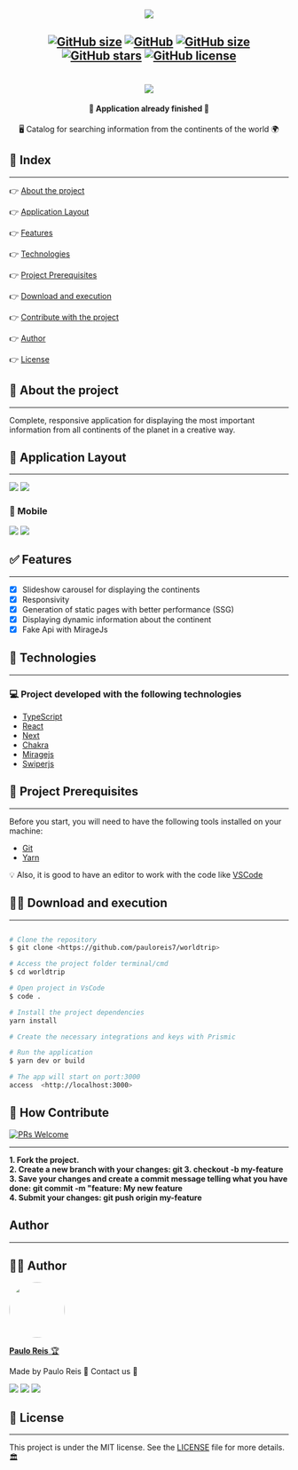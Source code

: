 <h1 align="center">
    <img src=".github/Logo.svg" />
</h1>

<h2 align="center">

[![GitHub size](https://img.shields.io/github/repo-size/pauloreis7/worldtrip?color=purple)](https://github.com/pauloreis7/worldtrip/issues)
[![GitHub](https://img.shields.io/badge/types-TypeScript-%23007acc)](https://github.com/pauloreis7/worldtrip)
[![GitHub size](https://img.shields.io/github/last-commit/pauloreis7/worldtrip?color=%23964b00)](https://github.com/pauloreis7/worldtrip/commits)
[![GitHub stars](https://img.shields.io/github/stars/pauloreis7/worldtrip?color=%23f9d71c&style=flat)](https://github.com/pauloreis7/worldtrip/stargazers)
[![GitHub license](https://img.shields.io/github/license/pauloreis7/Foodfy)](https://github.com/pauloreis7/worldtrip/blob/master/LICENSE)

</h2>

<h1 align="center">
    <img src=".github/Thumb.svg" />
</h1>

<h4 align="center">🏁 Application already finished 🏁</h4>

<p align="center">🖥️ Catalog for searching information from the continents of the world 🌍</p>

## 🔗 Index
---
 <p>👉 <a href="#about">About the project</a> </p>
 <p>👉 <a href="#layout">Application Layout</a> </p>
 <p>👉 <a href="#func">Features</a> </p>
 <p>👉 <a href="#techs">Technologies</a> </p>
 <p>👉 <a href="#requests">Project Prerequisites</a> </p>
 <p>👉 <a href="#work">Download and execution</a> </p>
 <p>👉 <a href="#contribute">Contribute with the project</a> </p>
 <p>👉 <a href="#author">Author</a> </p>
 <p>👉 <a href="#license">License</a> </p>

<a id="about"></a>
## 🔎 About the project
---
<p>Complete, responsive application for displaying the most important information from all continents of the planet in a creative way.</p>

<a id="layout"></a>
## 🎨 Application Layout
---
<img src=".github/Europe.svg" />
<img src=".github/Home.svg" />

### 📱 Mobile
<img src=".github/EuropeMobile.svg" />
<img src=".github/HomeMobile.svg" />

<a id="func"></a>
## ✅ Features
---
- [x] Slideshow carousel for displaying the continents
- [x] Responsivity
- [x] Generation of static pages with better performance (SSG)
- [x] Displaying dynamic information about the continent
- [x] Fake Api with MirageJs

<a id="techs"></a>
## 🧪 Technologies
---
### 💻 Project developed with the following technologies

- [TypeScript](https://www.typescriptlang.org/)
- [React](https://reactjs.org/)
- [Next](https://nextjs.org/)
- [Chakra](https://chakra-ui.com/)
- [Miragejs](https://miragejs.com/)
- [Swiperjs](https://swiperjs.com/)

<a id="requests"></a>
## 🚨 Project Prerequisites
---
 Before you start, you will need to have the following tools installed on your machine:

* [Git](https://git-scm.com)
* [Yarn](https://yarnpkg.com/)

💡 Also, it is good to have an editor to work with the code like [VSCode](https://code.visualstudio.com/)

<a id="work"></a>
## 🏄‍♂️ Download and execution
---

````bash

# Clone the repository
$ git clone <https://github.com/pauloreis7/worldtrip>

# Access the project folder terminal/cmd
$ cd worldtrip

# Open project in VsCode
$ code .

# Install the project dependencies
yarn install

# Create the necessary integrations and keys with Prismic

# Run the application
$ yarn dev or build

# The app will start on port:3000
access  <http://localhost:3000>

````

<a id="contribute"></a>
## 🎉 How Contribute

[![PRs Welcome](https://img.shields.io/badge/PRs-welcome-brightgreen.svg?style=flat-square)](https://github.com/pauloreis7/worldtrip/pulls)

---

<b>1. Fork the project.</b> <br />
<b>2. Create a new branch with your changes: git 3. checkout -b my-feature</b> <br />
<b>3. Save your changes and create a commit message telling what you have done: git commit -m "feature: My new feature</b> <br />
<b>4. Submit your changes: git push origin my-feature</b>


<a id="author"></a>
## Author
---

## 👨‍💻 Author

<a href="https://github.com/pauloreis7">

<img style="border-radius: 50%;" src="https://avatars1.githubusercontent.com/u/63323224?s=400&v=4" width="100px;" alt=""/>

<b>Paulo Reis</b> 🏆

</a>

<p>Made by Paulo Reis 🤴 Contact us 👋</p>

<a href = "mailto:paulosilvadosreis2057@gmail.com"><img src="https://img.shields.io/badge/Gmail-D14836?style=for-the-badge&logo=gmail&logoColor=white" target="_blank"></a>
<a href="https://www.linkedin.com/in/paulo-reis7/" target="_blank"><img src="https://img.shields.io/badge/-LinkedIn-%230077B5?style=for-the-badge&logo=linkedin&logoColor=white" target="_blank"></a>
<a href="https://www.instagram.com/pauloreis.7" target="_blank"><img src="https://img.shields.io/badge/-Instagram-%23E4405F?style=for-the-badge&logo=instagram&logoColor=white" target="_blank"></a>

<a id="license"></a>
## 📝 License
---
This project is under the MIT license. See the [LICENSE](LICENSE) file for more details.🏛️
